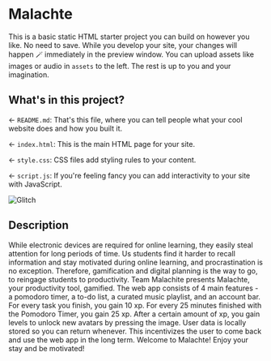 # Malachte

This is a basic static HTML starter project you can build on however you like. No need to save. While you develop your site, your changes will happen 🪄 immediately in the preview window. You can upload assets like images or audio in `assets` to the left. The rest is up to you and your imagination.

## What's in this project?

← `README.md`: That's this file, where you can tell people what your cool website does and how you built it.

← `index.html`: This is the main HTML page for your site.

← `style.css`: CSS files add styling rules to your content.

← `script.js`: If you're feeling fancy you can add interactivity to your site with JavaScript.

![Glitch](https://cdn.glitch.com/a9975ea6-8949-4bab-addb-8a95021dc2da%2FLogo_Color.svg?v=1602781328576)

## Description
While electronic devices are required for online learning, they easily steal attention for long periods of time. Us students find it harder to recall information and stay motivated during online learning, and procrastination is no exception. 
Therefore, gamification and digital planning is the way to go, to reingage students to productivity. 
Team Malachite presents Malachte, your productivity tool, gamified. The web app consists of 4 main features - a pomodoro timer, a to-do list, a curated music playlist, and an account bar. 
For every task you finish, you gain 10 xp. For every 25 minutes finished with the Pomodoro Timer, you gain 25 xp. After a certain amount of xp, you gain levels to unlock new avatars by pressing the image. User data is locally stored so you can return whenever. This incentivizes the user to come back and use the web app in the long term.
Welcome to Malachte! Enjoy your stay and be motivated!
